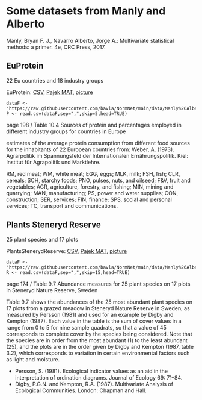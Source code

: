 # Some datasets from Manly and Alberto 

Manly, Bryan F. J.,  Navarro Alberto, Jorge A.: Multivariate statistical methods: a primer. 4e, CRC Press, 2017. 

## EuProtein

22 Eu countries and 18 industry groups

EuProtein: [CSV](https://github.com/bavla/NormNet/blob/main/data/Manly%26Alberto/EuProtein.csv), [Pajek MAT](https://github.com/bavla/NormNet/blob/main/data/Manly%26Alberto/EuProtein.mat), [picture](https://github.com/bavla/NormNet/blob/main/data/Manly%26Alberto/EuProtein.pdf)

```
dataF <- "https://raw.githubusercontent.com/bavla/NormNet/main/data/Manly%26Alberto/PlantsStenerydReserve.csv"
P <- read.csv(dataF,sep=",",skip=5,head=TRUE)
```

page 198 / Table 10.4 Sources of protein and percentages employed in different industry groups for countries in Europe

estimates of the average protein consumption from different food sources for the inhabitants of 22 European countries from:
Weber, A. (1973). Agrarpolitik im Spannungsfeld der Internationalen Ernährungspolitik. Kiel: Institut für Agrapolitik und Marktlehre.

RM, red meat; WM, white meat; EGG, eggs; MLK, milk; FSH, fish; CLR, cereals; SCH, starchy foods; 
PNO, pulses, nuts, and oilseed; F&V, fruit and vegetables; AGR, agriculture, forestry, and fishing; 
MIN, mining and quarrying; MAN, manufacturing; PS, power and water supplies; CON, construction;
SER, services; FIN, finance; SPS, social and personal services; TC, transport and communications.

## Plants Steneryd Reserve

25 plant species and 17 plots

PlantsStenerydReserve: [CSV](https://github.com/bavla/NormNet/blob/main/data/Manly%26Alberto/PlantsStenerydReserve.csv), [Pajek MAT](https://github.com/bavla/NormNet/blob/main/data/Manly%26Alberto/PlantsStenerydReserve.mat), [picture](https://github.com/bavla/NormNet/blob/main/data/Manly%26Alberto/PlantsStenerydReserve.pdf)

```
dataF <- "https://raw.githubusercontent.com/bavla/NormNet/main/data/Manly%26Alberto/PlantsStenerydReserve.csv"
R <- read.csv(dataF,sep=",",skip=15,head=TRUE)
```

page 174 / Table 9.7 Abundance measures for 25 plant species on 17 plots in Steneryd Nature Reserve, Sweden

Table 9.7 shows the abundances of the 25 most abundant plant species on 17 plots from a grazed 
meadow in Steneryd Nature Reserve in Sweden, as measured by Persson (1981) and used for an 
example by Digby and Kempton (1987). Each value in the table is the sum of cover values in a 
range from 0 to 5 for nine sample quadrats, so that a value of 45 corresponds to complete cover
by the species being considered. Note that the species are in order from the most abundant (1) 
to the least abundant (25), and the plots are in the order given by Digby and Kempton (1987, 
table 3.2), which corresponds to variation in certain environmental factors such as light and moisture.

- Persson, S. (1981). Ecological indicator values as an aid in the interpretation of ordination diagrams. Journal of Ecology 69: 71–84.
- Digby, P.G.N. and Kempton, R.A. (1987). Multivariate Analysis of Ecological Communities. London: Chapman and Hall.
